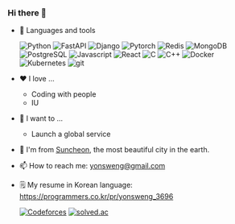 ### Hi there 👋

- 🔨 Languages and tools
  <p>
    <img alt="Python" src="https://img.shields.io/badge/-Python-5A9FD4?style=flat-square&logo=python&logoColor=white" />
    <img alt="FastAPI" src="https://img.shields.io/badge/-FastAPI-009485?style=flat-square&logo=fastapi&logoColor=white" />
    <img alt="Django" src="https://img.shields.io/badge/-Django-092E20?style=flat-square&logo=django&logoColor=white" />
    <img alt="Pytorch" src="https://img.shields.io/badge/-PyTorch-EE4C2C?style=flat-square&logo=pytorch&logoColor=white" />
    <img alt="Redis" src="https://img.shields.io/badge/-Redis-D82C20?style=flat-square&logo=redis&logoColor=white" />
    <img alt="MongoDB" src="https://img.shields.io/badge/-MongoDB-4DB33D?style=flat-square&logo=mongodb&logoColor=white" />
    <img alt="PostgreSQL" src="https://img.shields.io/badge/-PostgreSQL-0064A5?style=flat-square&logo=postgresql&logoColor=white" />
    <img alt="Javascript" src="https://img.shields.io/badge/-Javascript-F7DF1E?style=flat-square&logo=javascript&logoColor=white" />
    <img alt="React" src="https://img.shields.io/badge/-React-61DAFB?style=flat-square&logo=react&logoColor=white" />
    <img alt="C" src="https://img.shields.io/badge/-C-00599C?style=flat-square&logo=c&logoColor=white" />
    <img alt="C++" src="https://img.shields.io/badge/-C++-00599C?style=flat-square&logo=cplusplus&logoColor=white" />
    <img alt="Docker" src="https://img.shields.io/badge/-Docker-46A2F1?style=flat-square&logo=docker&logoColor=white" />
    <img alt="Kubernetes" src="https://img.shields.io/badge/-Kubernetes-326CE5?style=flat-square&logo=kubernetes&logoColor=white" />
    <img alt="git" src="https://img.shields.io/badge/-Git-F05032?style=flat-square&logo=git&logoColor=white" />
  </p>

- ❤️ I love ...
  - Coding with people
  - IU

- 🚀 I want to ...
  - Launch a global service

- 🌷 I'm from [Suncheon](https://www.google.com/search?q=순천), the most beautiful city in the earth.

- 📫 How to reach me: yonsweng@gmail.com

- 🗒 My resume in Korean language: https://programmers.co.kr/pr/yonsweng_3696

  [![Codeforces](https://img.shields.io/badge/dynamic/json?style=flat&label=Codeforces&url=https://competitive-programming-score.herokuapp.com/api/codeforces/yonsweng&query=%24.rating&cacheSeconds=86400)](https://www.codeforces.com/profile/yonsweng)
  [![solved.ac](http://mazassumnida.wtf/api/mini/generate_badge?boj=yonsweng)](https://solved.ac/yonsweng)

<!--
**yonsweng/yonsweng** is a ✨ _special_ ✨ repository because its `README.md` (this file) appears on your GitHub profile.

Here are some ideas to get you started:

- 🔭 I’m currently working on ...
- 🌱 I’m currently learning ...
- 👯 I’m looking to collaborate on ...
- 🤔 I’m looking for help with ...
- 💬 Ask me about ...
- 📫 How to reach me: ...
- 😄 Pronouns: ...
- ⚡ Fun fact: ...
-->
